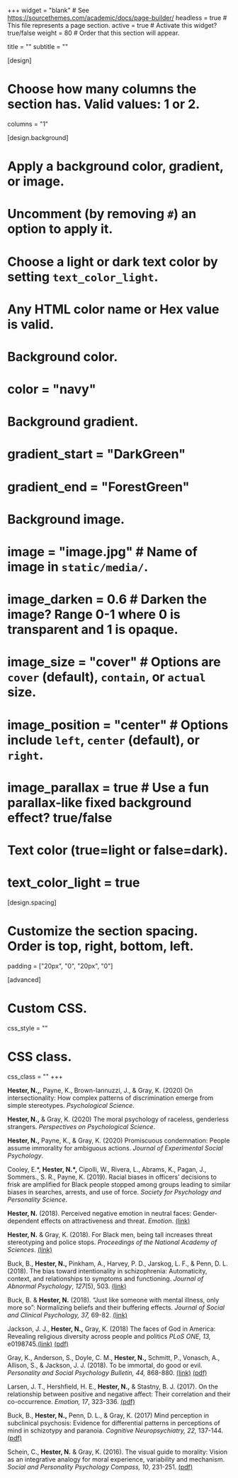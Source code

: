 +++
widget = "blank"  # See https://sourcethemes.com/academic/docs/page-builder/
headless = true  # This file represents a page section.
active = true  # Activate this widget? true/false
weight = 80  # Order that this section will appear.

title = ""
subtitle = ""

[design]
  # Choose how many columns the section has. Valid values: 1 or 2.
  columns = "1"

[design.background]
  # Apply a background color, gradient, or image.
  #   Uncomment (by removing `#`) an option to apply it.
  #   Choose a light or dark text color by setting `text_color_light`.
  #   Any HTML color name or Hex value is valid.

  # Background color.
  # color = "navy"
  
  # Background gradient.
  # gradient_start = "DarkGreen"
  # gradient_end = "ForestGreen"
  
  # Background image.
  # image = "image.jpg"  # Name of image in `static/media/`.
  # image_darken = 0.6  # Darken the image? Range 0-1 where 0 is transparent and 1 is opaque.
  # image_size = "cover"  #  Options are `cover` (default), `contain`, or `actual` size.
  # image_position = "center"  # Options include `left`, `center` (default), or `right`.
  # image_parallax = true  # Use a fun parallax-like fixed background effect? true/false
  
  # Text color (true=light or false=dark).
  # text_color_light = true

[design.spacing]
  # Customize the section spacing. Order is top, right, bottom, left.
  padding = ["20px", "0", "20px", "0"]

[advanced]
 # Custom CSS. 
 css_style = ""
 
 # CSS class.
 css_class = ""
+++

<p><strong>Hester, N.,</strong>, Payne, K., Brown-Iannuzzi, J., & Gray, K. (2020) On intersectionality: How complex patterns of discrimination emerge from simple stereotypes. <em>Psychological Science</em>.</p> 
<p><strong>Hester, N.,</strong> & Gray, K. (2020) The moral psychology of raceless, genderless strangers. <em>Perspectives on Psychological Science</em>.</p>
<p><strong>Hester, N.,</strong> Payne, K., & Gray, K. (2020) Promiscuous condemnation: People assume immorality for ambiguous actions. <em>Journal of Experimental Social Psychology</em>.</p>
<p>Cooley,	E.*,	<strong>Hester,	N.*,</strong>	Cipolli,	W.,	Rivera,	L.,	Abrams,	K.,	Pagan,	J.,	Sommers.,	S.	R.,	Payne, K.	(2019).	Racial	biases	in	officers’	decisions	to frisk are	amplified	for	Black	people stopped among	groups leading to	similar	biases in searches,	arrests, and use of force. <em>Society for Psychology and Personality	Science</em>.</p>
<p><strong>Hester, N.</strong> (2018). Perceived negative emotion in neutral faces: Gender-dependent effects on attractiveness and threat. <em>Emotion</em>. <a href="http://psycnet.apa.org/doiLanding?doi=10.1037%2Femo0000525">(link)</a></p>
<p><strong>Hester, N.</strong> &amp; Gray, K. (2018). For Black men, being tall increases threat stereotyping and police stops. <em>Proceedings of the National Academy of Sciences</em>. <a href="http://www.pnas.org/content/early/2018/02/16/1714454115">(link)</a></p>
<p>Buck, B., <strong>Hester, N.,</strong> Pinkham, A., Harvey, P. D., Jarskog, L. F., &amp; Penn, D. L. (2018). The bias toward intentionality in schizophrenia: Automaticity, context, and relationships to symptoms and functioning. <i>Journal of Abnormal Psychology</i>, <i>127</i>(5), 503. <a href="http://psycnet.apa.org/doi/10.1037/abn0000360">(link)</a></p>
<p>Buck, B. &amp; <strong>Hester, N.</strong> (2018). “Just like someone with mental illness, only more so”: Normalizing beliefs and their buffering effects. <em>Journal of Social and Clinical Psychology, 37,</em> 69-82. <a href="https://guilfordjournals.com/doi/10.1521/jscp.2018.37.1.69">(link)</a></p>
<p>Jackson, J. J., <strong>Hester, N.,</strong> Gray, K. (2018) The faces of God in America: Revealing religious diversity across people and politics <em>PLoS ONE, 13, </em>e0198745<em>.</em><a href="http://journals.plos.org/plosone/article?id=10.1371/journal.pone.0198745">(link)</a> <a href="http://journals.plos.org/plosone/article/file?id=10.1371/journal.pone.0198745&amp;type=printable">(pdf)</a></p>
<p>Gray, K., Anderson, S., Doyle, C. M., <strong>Hester, N.,</strong> Schmitt, P., Vonasch, A., Allison, S., &amp; Jackson, J. J. (2018). To be immortal, do good or evil. <em>Personality and Social Psychology Bulletin, 44,</em> 868-880. <a href="http://journals.sagepub.com/doi/full/10.1177/0146167217754068">(link)</a> <a href="https://www.researchgate.net/profile/Joshua_Jackson3/publication/323181849_To_Be_Immortal_Do_Good_or_Evil/links/5a86f1c1a6fdcc6b1a3a87a5/To-Be-Immortal-Do-Good-or-Evil.pdf">(pdf)</a></p>
<p>Larsen, J. T., Hershfield, H. E., <strong>Hester, N.,</strong> &amp; Stastny, B. J. (2017). On the relationship between positive and negative affect: Their correlation and their co-occurrence. <em>Emotion, 17</em>, 323-336. <a href="https://www.researchgate.net/profile/Hal_Hershfield/publication/307558544_Relationship_between_positive_and_negative_affect_1_On_the_relationship_between_positive_and_negative_affect_Their_correlation_and_their_co-occurrence/links/598c9565458515c333a9d1b5/Relationship-between-positive-and-negative-affect-1-On-the-relationship-between-positive-and-negative-affect-Their-correlation-and-their-co-occurrence.pdf">(pdf)</a></p>
<p>Buck, B., <strong>Hester, N.,</strong> Penn, D. L., &amp; Gray, K. (2017) Mind perception in subclinical psychosis: Evidence for differential patterns in perceptions of mind in schizotypy and paranoia. <em>Cognitive Neuropsychiatry, 22, </em>137-144. <a href="http://www.mpmlab.org/Mind%20perception%20and%20paranoia.pdf">(pdf)</a></p>
<p>Schein, C., <strong>Hester, N.</strong> &amp; Gray, K. (2016). The visual guide to morality: Vision as an integrative analogy for moral experience, variability and mechanism. <em>Social and Personality Psychology Compass, 10</em>, 231-251. <a href="http://www.mpmlab.org/The%20Visual%20Guide%20to%20Morality.pdf">(pdf)</a></p>

